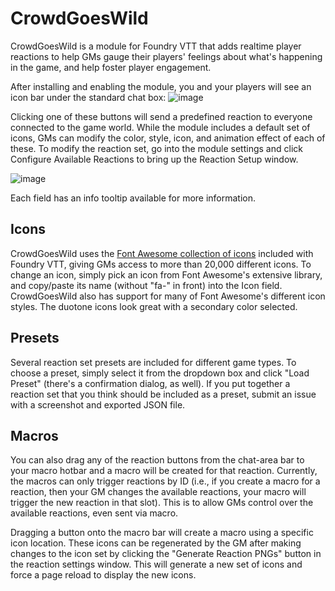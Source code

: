 # CrowdGoesWild
CrowdGoesWild is a module for Foundry VTT that adds realtime player reactions to help GMs gauge their players' feelings about what's happening in the game, and help foster player engagement. 

After installing and enabling the module, you and your players will see an icon bar under the standard chat box:
![image](https://user-images.githubusercontent.com/1120106/221646003-e3c771b9-7719-444e-a922-d42a280a7c5b.png)

Clicking one of these buttons will send a predefined reaction to everyone connected to the game world. While the module includes a default set of icons, GMs can modify the color, style, icon, and animation effect of each of these. To modify the reaction set, go into the module settings and click Configure Available Reactions to bring up the Reaction Setup window.

![image](https://user-images.githubusercontent.com/1120106/221647062-ec7ee207-2093-4cbe-bb90-b686760038ce.png)

Each field has an info tooltip available for more information.

## Icons
CrowdGoesWild uses the [Font Awesome collection of icons](https://fontawesome.com/icons) included with Foundry VTT, giving GMs access to more than 20,000 different icons. To change an icon, simply pick an icon from Font Awesome's extensive library, and copy/paste its name (without "fa-" in front) into the Icon field. CrowdGoesWild also has support for many of Font Awesome's different icon styles. The duotone icons look great with a secondary color selected.

## Presets
Several reaction set presets are included for different game types. To choose a preset, simply select it from the dropdown box and click "Load Preset" (there's a confirmation dialog, as well). If you put together a reaction set that you think should be included as a preset, submit an issue with a screenshot and exported JSON file. 

## Macros
You can also drag any of the reaction buttons from the chat-area bar to your macro hotbar and a macro will be created for that reaction. Currently, the macros can only trigger reactions by ID (i.e., if you create a macro for a reaction, then your GM changes the available reactions, your macro will trigger the new reaction in that slot). This is to allow GMs control over the available reactions, even sent via macro.

Dragging a button onto the macro bar will create a macro using a specific icon location. These icons can be regenerated by the GM after making changes to the icon set by clicking the "Generate Reaction PNGs" button in the reaction settings window. This will generate a new set of icons and force a page reload to display the new icons. 
